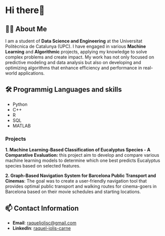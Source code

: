 # **Hi there👋** 

## 👨‍🎓 About Me
I am a student of **Data Science and Engineering** at the Universitat Politècnica de Catalunya (UPC). I have engaged in various **Machine Learning** and **Algorithmic** projects, applying my knowledge to solve complex problems and create impact. My work has not only focused on predictive modeling and data analysis but also on developing and optimizing algorithms that enhance efficiency and performance in real-world applications.


## 🛠 Programmig Languages and skills
- Python
- C++
- R
- SQL
- MATLAB
  

### Projects
 **1. Machine Learning-Based Classification of Eucalyptus Species - A Comparative Evaluation:** this project aim to develop and compare various machine learning models to determine which one best predicts Eucalyptus species based on selected features.

**2. Graph-Based Navigation System for Barcelona Public Transport and Cinemas**: The goal was to create a user-friendly navigation tool that provides optimal public transport and walking routes for cinema-goers in Barcelona based on their movie schedules and starting locations.



## 📫 Contact Information
- **Email**: [raqueljolisc@gmail.com](mailto:raqueljolisc@gmail.com)
- **LinkedIn**: [raquel-jolis-carne](www.linkedin.com/in/raquel-jolis-carne)


<!---
raqueljolis/raqueljolis is a ✨ special ✨ repository because its `README.md` (this file) appears on your GitHub profile.
You can click the Preview link to take a look at your changes.
--->
